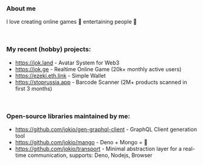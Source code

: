 ### About me

I love creating online games 👾 entertaining people 🤡

<br/>

### My recent (hobby) projects:

* https://jok.land - Avatar System for Web3
* https://jok.ge - Realtime Online Game (20k+ monthly active users)
* https://ezeki.eth.link - Simple Wallet
* https://stoprussia.app - Barcode Scanner (2M+ products scanned in first 3 months)

<br/>

### Open-source libraries maintained by me:

* https://github.com/jokio/gen-graphql-client - GraphQL Client generation tool
* https://github.com/jokio/mango - Deno + Mongo = 🥭
* https://github.com/jokio/transport - Minimal abstraction layer for a real-time communication, supports: Deno, Nodejs, Browser

<br/>
<br/>
